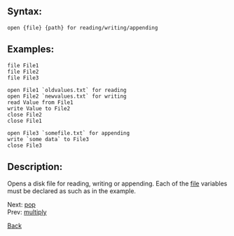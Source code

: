 ## Syntax:
`open {file} {path} for reading/writing/appending`
## Examples:
`file File1`  
`file File2`  
`file File3`

``open File1 `oldvalues.txt` for reading``  
``open File2 `newvalues.txt` for writing``  
`read Value from File1`  
`write Value to File2`  
`close File2`  
`close File1`

``open File3 `somefile.txt` for appending``  
``write `some data` to File3``  
`close File3`

## Description:
Opens a disk file for reading, writing or appending. Each of the [file](file.md) variables must be declared as such as in the example.

Next: [pop](pop.md)  
Prev: [multiply](multiply.md)

[Back](../core.md)
